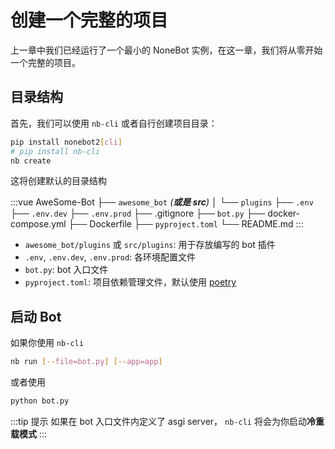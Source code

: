 # 创建一个完整的项目

上一章中我们已经运行了一个最小的 NoneBot 实例，在这一章，我们将从零开始一个完整的项目。

## 目录结构

首先，我们可以使用 `nb-cli` 或者自行创建项目目录：

```bash
pip install nonebot2[cli]
# pip install nb-cli
nb create
```

这将创建默认的目录结构

<!-- prettier-ignore-start -->
:::vue
AweSome-Bot
├── `awesome_bot` _(**或是 src**)_
│   └── `plugins`
├── `.env`
├── `.env.dev`
├── `.env.prod`
├── .gitignore
├── `bot.py`
├── docker-compose.yml
├── Dockerfile
├── `pyproject.toml`
└── README.md
:::
<!-- prettier-ignore-end -->

- `awesome_bot/plugins` 或 `src/plugins`: 用于存放编写的 bot 插件
- `.env`, `.env.dev`, `.env.prod`: 各环境配置文件
- `bot.py`: bot 入口文件
- `pyproject.toml`: 项目依赖管理文件，默认使用 [poetry](https://python-poetry.org/)

## 启动 Bot

如果你使用 `nb-cli`

```bash
nb run [--file=bot.py] [--app=app]
```

或者使用

```bash
python bot.py
```

:::tip 提示
如果在 bot 入口文件内定义了 asgi server， `nb-cli` 将会为你启动**冷重载模式**
:::
